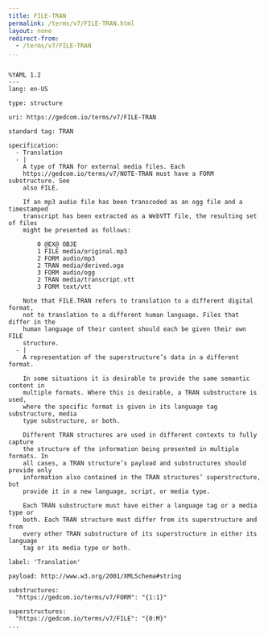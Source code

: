 ```yaml
---
title: FILE-TRAN
permalink: /terms/v7/FILE-TRAN.html
layout: none
redirect-from:
  - /terms/v7/FILE-TRAN
...
```


```

%YAML 1.2
---
lang: en-US

type: structure

uri: https://gedcom.io/terms/v7/FILE-TRAN

standard tag: TRAN

specification:
  - Translation
  - |
    A type of TRAN for external media files. Each
    https://gedcom.io/terms/v7/NOTE-TRAN must have a FORM substructure. See
    also FILE.
    
    If an mp3 audio file has been transcoded as an ogg file and a timestamped
    transcript has been extracted as a WebVTT file, the resulting set of files
    might be presented as follows:
    
        0 @EX@ OBJE
        1 FILE media/original.mp3
        2 FORM audio/mp3
        2 TRAN media/derived.oga
        3 FORM audio/ogg
        2 TRAN media/transcript.vtt
        3 FORM text/vtt
    
    Note that FILE.TRAN refers to translation to a different digital format,
    not to translation to a different human language. Files that differ in the
    human language of their content should each be given their own FILE
    structure.
  - |
    A representation of the superstructure’s data in a different format.
    
    In some situations it is desirable to provide the same semantic content in
    multiple formats. Where this is desirable, a TRAN substructure is used,
    where the specific format is given in its language tag substructure, media
    type substructure, or both.
    
    Different TRAN structures are used in different contexts to fully capture
    the structure of the information being presented in multiple formats. In
    all cases, a TRAN structure’s payload and substructures should provide only
    information also contained in the TRAN structures’ superstructure, but
    provide it in a new language, script, or media type.
    
    Each TRAN substructure must have either a language tag or a media type or
    both. Each TRAN structure must differ from its superstructure and from
    every other TRAN substructure of its superstructure in either its language
    tag or its media type or both.

label: 'Translation'

payload: http://www.w3.org/2001/XMLSchema#string

substructures:
  "https://gedcom.io/terms/v7/FORM": "{1:1}"

superstructures:
  "https://gedcom.io/terms/v7/FILE": "{0:M}"
...

```
